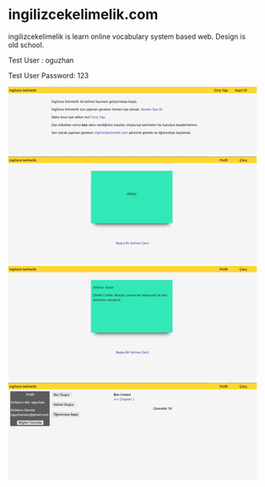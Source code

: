 # ingilizcekelimelik.com

ingilizcekelimelik is learn online vocabulary system based web. 
Design is old school.

Test User : oguzhan

Test User Password: 123

<img src="Screenshots/1.png">

<img src="Screenshots/2.png">

<img src="Screenshots/3.png">

<img src="Screenshots/4.png">


